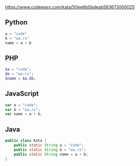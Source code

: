 https://www.codewars.com/kata/50ee6b0bdeab583673000025

## Python
```py
a = "code"
b = "wa.rs"
name = a + b
```

## PHP
```php
$a = "code";
$b = "wa.rs";
$name = $a.$b;
```

## JavaScript
```js
var a = "code";
var b = "wa.rs";
var name = a + b;
```

## Java
```java
public class Kata {
    public static String a = "code";
    public static String b = "wa.rs";
    public static String name = a + b;
}
```